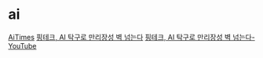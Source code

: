 # ai

[AiTimes](http://www.aitimes.com/)
[핑테크, AI 탁구로 만리장성 벽 넘는다](http://www.aitimes.com/news/articleView.html?idxno=123027)
[핑테크, AI 탁구로 만리장성 벽 넘는다-YouTube](https://youtu.be/mWImqDWjZu8)
